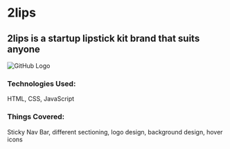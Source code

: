 # 2lips

## 2lips is a startup lipstick kit brand that suits anyone

![GitHub Logo](\PICS\Projects\2lip-landingpage.jpg)


### Technologies Used:
HTML, CSS, JavaScript

### Things Covered:
Sticky Nav Bar, different sectioning, logo design, background design, hover icons

